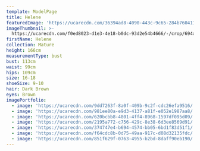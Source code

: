 ```yaml
---
template: ModelPage
title: Helene
featuredImage: 'https://ucarecdn.com/36394ad8-4090-443c-9c65-284b76041117/'
imageThumbnail: >-
  https://ucarecdn.com/f0ed8023-d1e3-4e18-b0dc-93d2e54b4666/-/crop/694x971/39,0/-/preview/
firstName: Helene
collection: Mature
height: 166cm
measurementType: bust
bust: 113cm
waist: 99cm
hips: 109cm
size: 16-18
shoeSize: 9-10
hair: Dark Brown
eyes: Brown
imagePortfolio:
  - image: 'https://ucarecdn.com/9dd7263f-8a0f-409b-9c2f-cdc26efa9516/'
  - image: 'https://ucarecdn.com/981ee80a-e9d3-4137-a81f-e052e1987aa8/'
  - image: 'https://ucarecdn.com/620bcbb8-4801-4ff4-8968-1597df095d09/'
  - image: 'https://ucarecdn.com/2195a772-c756-429c-8e38-6d3ee8569d91/'
  - image: 'https://ucarecdn.com/374747e4-b694-4574-bb05-6bd1f83d51f1/'
  - image: 'https://ucarecdn.com/f64cdc8b-0d75-49aa-917c-d08d32135fdc/'
  - image: 'https://ucarecdn.com/851f629f-0763-4955-b2bd-8daff90eb190/'
---
```


